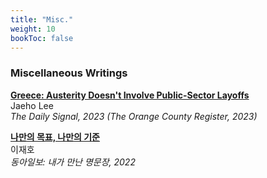 ```yaml
---
title: "Misc."
weight: 10
bookToc: false
---
```



### **Miscellaneous Writings**
[**Greece: Austerity Doesn't Involve Public-Sector Layoffs**](https://www.dailysignal.com/2013/06/25/greece-austerity-doesnt-involve-public-sector-layoffs/)  
Jaeho Lee  
_The Daily Signal, 2023 (The Orange County Register, 2023)_

[**나만의 목표, 나만의 기준**](https://www.donga.com/news/Opinion/article/all/20220612/113900964/9)  
이재호  
_동아일보: 내가 만난 명문장, 2022_

